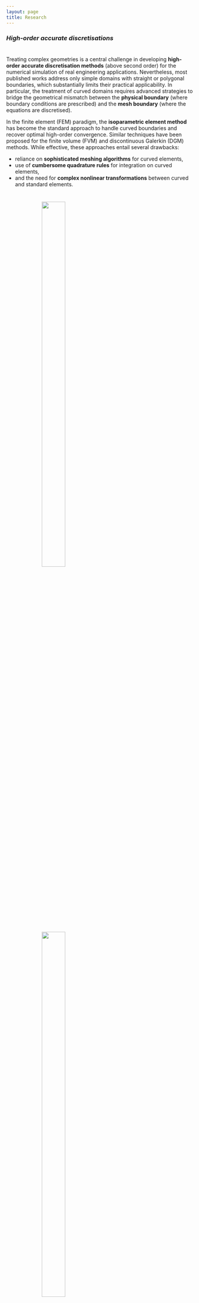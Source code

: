 ```yaml
---
layout: page
title: Research
---
```


### _High-order accurate discretisations_

<p style="margin-bottom:1cm;"></p>

Treating complex geometries is a central challenge in developing **high-order accurate discretisation methods** (above second order) for the numerical simulation of real engineering applications. Nevertheless, most published works address only simple domains with straight or polygonal boundaries, which substantially limits their practical applicability. In particular, the treatment of curved domains requires advanced strategies to bridge the geometrical mismatch between the **physical boundary** (where boundary conditions are prescribed) and the **mesh boundary** (where the equations are discretised).

In the finite element (FEM) paradigm, the **isoparametric element method** has become the standard approach to handle curved boundaries and recover optimal high-order convergence. Similar techniques have been proposed for the finite volume (FVM) and discontinuous Galerkin (DGM) methods. While effective, these approaches entail several drawbacks:

- reliance on **sophisticated meshing algorithms** for curved elements,
- use of **cumbersome quadrature rules** for integration on curved elements,
- and the need for **complex nonlinear transformations** between curved and standard elements.

<p style="margin-bottom:1cm;"></p>

<div class="row">
  <div class="column" style="width:50%; text-align:center;">
    <img style="width:50%; display:block; margin-left:auto; margin-right:auto;" src="{{ 'public/curved_mesh.png' | relative_url }}">
  </div>
  <div class="column" style="width:50%; text-align:center;">
    <img style="width:50%; display:block; margin-left:auto; margin-right:auto;" src="{{ 'public/polygonal_mesh.png' | relative_url }}">
  </div>
</div>
<div class="row">
  <div class="column" style="width:50%; text-align:center;">
    Curved mesh element.
  </div>
  <div class="column" style="width:50%; text-align:center;">
    Linear piecewise mesh element.
  </div>
</div>

<p style="margin-bottom:1cm;"></p>

In \[[Costa et al., 2018](https://doi.org/10.1016/j.apm.2017.10.016); [Costa et al., 2019](https://doi.org/10.1002/nme.5953)], we introduced the **reconstruction for off-site data (ROD) method**, a novel strategy that achieves high-order convergence on arbitrary curved boundaries while avoiding these limitations. The ROD method transfers prescribed boundary conditions from the physical boundary to the mesh boundary using constrained polynomial reconstructions. Unknowns are defined directly on the mesh, and discretisation is performed solely on linear piecewise elements, requiring only:

- **standard meshing algorithms** for linear elements,
- and **simple quadrature rules** for integration.

Originally developed in the FVM paradigm for the 2D convection–diffusion problem with **general boundary conditions**, the ROD method achieves up to **sixth-order convergence** on unstructured meshes. The approach has since attracted considerable attention for its **simplicity**, **efficiency**, and **generality** in handling arbitrary boundary conditions. Extensions to the FDM and DGM frameworks have already been demonstrated successfully \[[Fernández-Fidalgo et al., 2020](https://doi.org/10.1016/j.cma.2019.112782); [Clain et al., 2021](https://doi.org/10.1016/j.jcp.2021.110217); [Santos et al., 2024](https://doi.org/10.1007/s10915-024-02613-2)].

<p style="margin-bottom:1cm;"></p>

<div class="row">
  <div class="column" style="width:50%; text-align:center;">
    <img style="width:60%; display:block; margin-left:auto; margin-right:auto;" src="{{ 'public/curved_domain.png' | relative_url }}">
  </div>
  <div class="column" style="width:50%; text-align:center;">
    <img style="width:60%; display:block; margin-left:auto; margin-right:auto;" src="{{ 'public/unstructured_mesh.png' | relative_url }}">
  </div>
</div>
<div class="row">
  <div class="column" style="width:50%; text-align:center;">
    Curved domain.
  </div>
  <div class="column" style="width:50%; text-align:center;">
    Unstructured mesh.
  </div>
</div>

